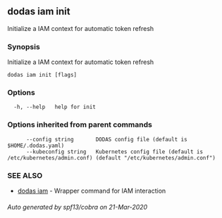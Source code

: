 ## dodas iam init

Initialize a IAM context for automatic token refresh

### Synopsis

Initialize a IAM context for automatic token refresh

```
dodas iam init [flags]
```

### Options

```
  -h, --help   help for init
```

### Options inherited from parent commands

```
      --config string       DODAS config file (default is $HOME/.dodas.yaml)
      --kubeconfig string   Kubernetes config file (default is /etc/kubernetes/admin.conf) (default "/etc/kubernetes/admin.conf")
```

### SEE ALSO

* [dodas iam](dodas_iam.md)	 - Wrapper command for IAM interaction

###### Auto generated by spf13/cobra on 21-Mar-2020
